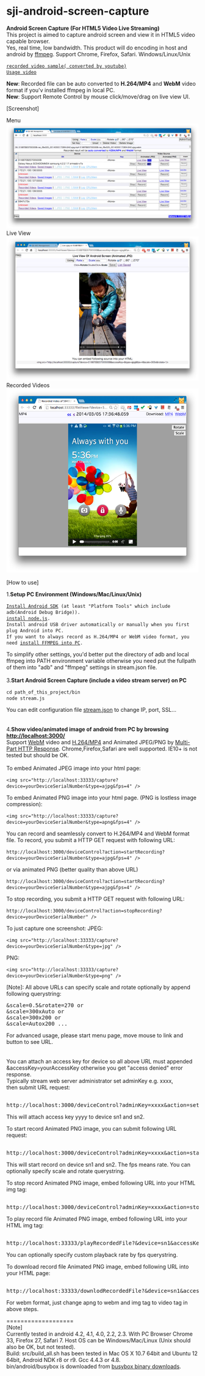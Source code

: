 sji-android-screen-capture
===================
<b>Android Screen Capture (For HTML5 Video Live Streaming)</b>  
This project is aimed to capture android screen and view it in HTML5 video capable browser.  
Yes, real time, low bandwidth.  This product will do encoding in host and android by <a href="http://ffmpeg.org/">ffmpeg</a>.
Support Chrome, Firefox, Safari. Windows/Linux/Unix
<pre><code><a href="http://youtu.be/CWcOjzAJ6Sg">recorded video sample( converted by youtube)</a>  
<a href="http://youtu.be/1wZYHHzMwQ8">Usage video</a></code></pre>

<b>New</b>: Recorded file can be auto converted to <b>H.264/MP4</b> and <b>WebM</b> video format if you'v installed ffmpeg in local PC.<br/>
<b>New</b>: Support Remote Control by mouse click/move/drag on live view UI.<br/>

[Screenshot]

Menu<br/>
<img src="doc/screenshot-menu.png" /><br/>
Live View<br/>
<img src="doc/screenshot-png.png" /><br/>
Recorded Videos<br/>
<img src="doc/recorded.png" /><br/>

[How to use]  
  
1.<b>Setup PC Environment (Windows/Mac/Linux/Unix)</b>  
<pre><code><a href="http://developer.android.com/sdk/index.html">Install Android SDK</a> (at least "Platform Tools" which include adb(Android Debug Bridge)).  
<a href="http://nodejs.org/download/">install node.js</a>.  
Install android USB driver automatically or manually when you first plug Android into PC.  
If you want to always record as H.264/MP4 or WebM video format, you need <a href="http://www.ffmpeg.org/download.html">install FFMPEG into PC</a>.
</code></pre>
To simplify other settings, you'd better put the directory of adb and local ffmpeg into PATH environment variable otherwise you need put the fullpath of them into "adb" and "ffmpeg" settings in stream.json file.
<br/><br/>
3.<b>Start Android Screen Capture (include a video stream server) on PC</b>  
<pre><code>cd path_of_this_project/bin  
node stream.js
</code></pre>
You can edit configuration file <a href="https://raw.github.com/sjitech/sji-android-screen-capture/master/bin/stream.json">stream.json</a> to change IP, port, SSL...  
<br/><br/>
4.<b>Show video/animated image of android from PC by browsing <a href="http://localhost:3000/">http://localhost:3000/</a></b>  <br/>
Support <a href="http://www.webmproject.org/">WebM</a> video and <a href="http://en.wikipedia.org/wiki/H.264/MPEG-4_AVC">H.264/MP4</a> and Animated JPEG/PNG by <a href="http://en.wikipedia.org/wiki/MIME#Mixed-Replace">Multi-Part HTTP Response</a>.
Chrome,Firefox,Safari are well supported. IE10+ is not tested but should be OK.
<br/><br/>
To embed Animated JPEG image into your html page:
<pre><code>&lt;img src="http://localhost:33333/capture?device=yourDeviceSerialNumber&type=ajpg&fps=4" /&gt;
</code></pre>

To embed Animated PNG image into your html page. (PNG is lostless image compression):
<pre><code>&lt;img src="http://localhost:33333/capture?device=yourDeviceSerialNumber&type=apng&fps=4" /&gt;
</code></pre>

You can record and seamlessly convert to H.264/MP4 and WebM format file.
To record, you submit a HTTP GET request with following URL:
<pre><code>http://localhost:3000/deviceControl?action=startRecording?device=yourDeviceSerialNumber&type=ajpg&fps=4" /&gt;
</code></pre>
or via animated PNG  (better quality than above URL)
<pre><code>http://localhost:3000/deviceControl?action=startRecording?device=yourDeviceSerialNumber&type=ajpg&fps=4" /&gt;
</code></pre>

To stop recording, you submit a HTTP GET request with following URL:
<pre><code>http://localhost:3000/deviceControl?action=stopRecording?device=yourDeviceSerialNumber" /&gt;
</code></pre>

To just capture one screenshot:
JPEG:
<pre><code>&lt;img src="http://localhost:33333/capture?device=yourDeviceSerialNumber&type=jpg" /&gt;
</code></pre>
PNG:
<pre><code>&lt;img src="http://localhost:33333/capture?device=yourDeviceSerialNumber&type=png" /&gt;
</code></pre>

[Note]:
All above URLs can specify scale and rotate optionally by append following querystring:
<pre>
&scale=0.5&rotate=270 or  
&scale=300xAuto or
&scale=300x200 or  
&scale=Autox200 ...
</pre>  
  
For advanced usage, please start menu page, move mouse to link and button to see URL.  
<br/>
<br/>
You can attach an access key for device so all above URL must  appended &accessKey=yourAccessKey otherwise you get "access denied" error response.  
Typically stream web server administrator set adminKey e.g. xxxx,   
then submit URL request:  
<pre>  
http://localhost:3000/deviceControl?adminKey=xxxx&action=setAccessKey&accessKey=yyyy&device=sn1&device=sn2  ....  
</pre>  
This will attach access key yyyy to device sn1 and sn2.  
  
To start record Animated PNG image, you can submit following URL request:  
<pre>  
http://localhost:3000/deviceControl?adminKey=xxxx&action=startRecording&device=sn1&device=sn2&type=apng&fps=4  
</pre>  
  
This will start record on device sn1 and sn2. The fps means rate. You can optionally specify scale and rotate querystring.  
  
To stop record Animated PNG image, embed following URL into your HTML img tag:  
<pre>  
http://localhost:3000/deviceControl?adminKey=xxxx&action=stopRecording&device=sn1&device=sn2    
</pre>  
  
To play record file Animated PNG image, embed following URL into your HTML img tag:  
<pre>  
http://localhost:33333/playRecordedFile?&device=sn1&accessKey=yyyy&type=apng  
</pre>  
  
You can optionally specify custom playback rate by fps querystring.  

To download record file Animated PNG image, embed following URL into your HTML page:  
<pre>  
http://localhost:33333/downlodRecordedFile?&device=sn1&accessKey=yyyy&type=apng  
</pre>  
  
For webm format, just change apng to webm and img tag to video tag in above steps.   

===================  
[Note]  
    Currently tested in android 4.2, 4.1, 4.0, 2.2, 2.3.  With PC Browser Chrome 33, Firefox 27, Safari 7.
    Host OS can be Windows/Mac/Linux (Unix should also be OK, but not tested).  
    Build: src/build_all.sh has been tested in Mac OS X 10.7 64bit and Ubuntu 12 64bit,
    Android NDK r8 or r9. Gcc 4.4.3 or 4.8.  
    bin/android/busybox is downloaded from <a href="http://www.busybox.net/downloads/binaries/latest/busybox-armv5l">busybox binary downloads</a>.
